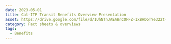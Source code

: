 ```yaml
---
date: 2023-05-01
title: Cal-ITP Transit Benefits Overview Presentation
asset: https://drive.google.com/file/d/1UhNTnJAEABnCOFFZ-1xBHDoTYe322t-G/view?usp=share_link
category: Fact sheets & overviews
tags:
  - Benefits
---
```

